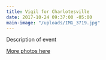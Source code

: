 ```yaml
---
title: Vigil for Charlotesville
date: 2017-10-24 09:37:00 -05:00
main-image: "/uploads/IMG_3719.jpg"
---
```


Description of event

[More photos here](https://photos.app.goo.gl/t2NILipYOA5Tn7OK2)